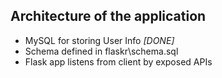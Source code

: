 
## Architecture of the application
* MySQL for storing User Info *[DONE]*
* Schema defined in flaskr\schema.sql
* Flask app listens from client by exposed APIs
